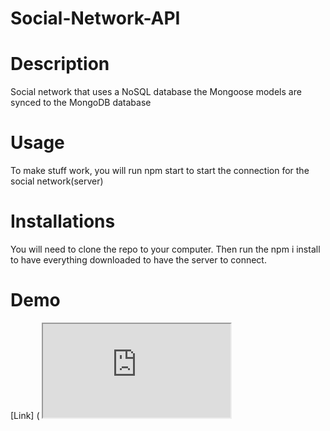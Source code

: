 # Social-Network-API

# Description

Social network that uses a NoSQL database the Mongoose models are synced to the MongoDB database

# Usage 
To make stuff work, you will run npm start to start the connection for the social network(server)

# Installations
You will need to clone the repo to your computer. Then run the npm i install to have everything downloaded to have the server to connect.


# Demo
[Link] ( <iframe src=https://drive.google.com/file/d/1AEHeUlIgnIrwPMhsGf3DG8PRatp3c_lp/view><iframe>)



# Questions


If you have any questions just send me an email and I will respond back soon as i can.
E: <a href="mailto:wdavonta@gmail.com">wdavonta@gmail.com</a>
                </address>
